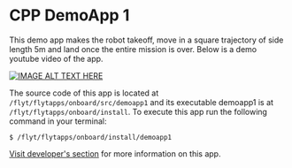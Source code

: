 # CPP DemoApp 1
This demo app makes the robot takeoff, move in a square trajectory of side length 5m and land once the entire mission is over. Below is a demo youtube video of the app.

[![IMAGE ALT TEXT HERE](http://img.youtube.com/vi/lwKZXkzkM80/0.jpg)](http://www.youtube.com/watch?v=lwKZXkzkM80)

The source code of this app is located at `/flyt/flytapps/onboard/src/demoapp1` and its executable demoapp1 is at `/flyt/flytapps/onboard/install`. To execute this app run the following command in your terminal:

`$ /flyt/flytapps/onboard/install/demoapp1`

[Visit developer's section](http://docs.flytbase.com/docs/FlytOS/Developers/BuildingCustomApps/OnboardCPP.html#demo-app-1) for more information on this app.
